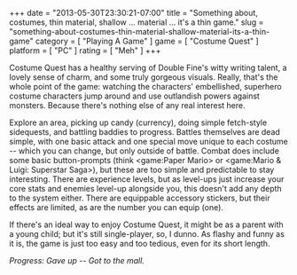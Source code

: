+++
date = "2013-05-30T23:30:21-07:00"
title = "Something about, costumes, thin material, shallow ... material ... it's a thin game."
slug = "something-about-costumes-thin-material-shallow-material-its-a-thin-game"
category = [ "Playing A Game" ]
game = [ "Costume Quest" ]
platform = [ "PC" ]
rating = [ "Meh" ]
+++

Costume Quest has a healthy serving of Double Fine's witty writing talent, a lovely sense of charm, and some truly gorgeous visuals.  Really, that's the whole point of the game: watching the characters' embellished, superhero costume characters jump around and use outlandish powers against monsters.  Because there's nothing else of any real interest here.

Explore an area, picking up candy (currency), doing simple fetch-style sidequests, and battling baddies to progress.  Battles themselves are dead simple, with one basic attack and one special move unique to each costume -- which you can change, but only outside of battle.  Combat does include some basic button-prompts (think <game:Paper Mario> or <game:Mario & Luigi: Superstar Saga>), but these are too simple and predictable to stay interesting.  There are experience levels, but as level-ups just increase your core stats and enemies level-up alongside you, this doesn't add any depth to the system either.  There are equippable accessory stickers, but their effects are limited, as are the number you can equip (one).

If there's an ideal way to enjoy Costume Quest, it might be as a parent with a young child; but it's still single-player, so, I dunno.  As flashy and funny as it is, the game is just too easy and too tedious, even for its short length.

<i>Progress: Gave up -- Got to the mall.</i>
